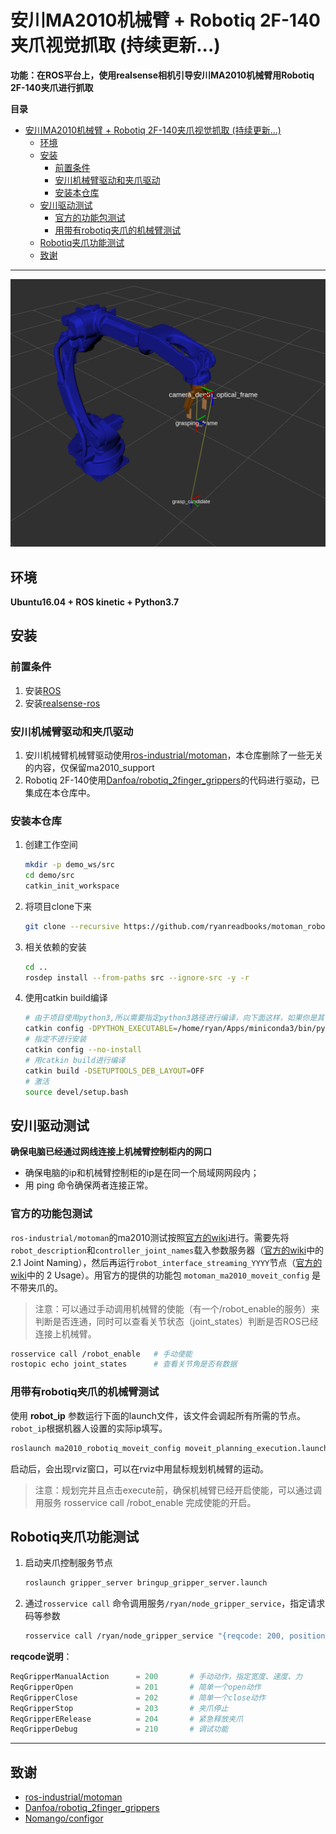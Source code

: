 # 安川MA2010机械臂 + Robotiq 2F-140夹爪视觉抓取 (持续更新...)
**功能：在ROS平台上，使用realsense相机引导安川MA2010机械臂用Robotiq 2F-140夹爪进行抓取**

**目录**

- [安川MA2010机械臂 + Robotiq 2F-140夹爪视觉抓取 (持续更新...)](#安川ma2010机械臂--robotiq-2f-140夹爪视觉抓取-持续更新)
  - [环境](#环境)
  - [安装](#安装)
    - [前置条件](#前置条件)
    - [安川机械臂驱动和夹爪驱动](#安川机械臂驱动和夹爪驱动)
    - [安装本仓库](#安装本仓库)
  - [安川驱动测试](#安川驱动测试)
    - [官方的功能包测试](#官方的功能包测试)
    - [用带有robotiq夹爪的机械臂测试](#用带有robotiq夹爪的机械臂测试)
  - [Robotiq夹爪功能测试](#robotiq夹爪功能测试)
  - [致谢](#致谢)

---



<img src="images/ma2010_tf_example.png" alt="ma2010" style="zoom:50%;" />

## 环境

**Ubuntu16.04 + ROS kinetic + Python3.7**



## 安装

### 前置条件
  1. 安装[ROS](https://wiki.ros.org/kinetic/Installation/Ubuntu)
  2. 安装[realsense-ros](https://github.com/IntelRealSense/realsense-ros)


### 安川机械臂驱动和夹爪驱动
1. 安川机械臂机械臂驱动使用[ros-industrial/motoman](https://github.com/ros-industrial/motoman)，本仓库删除了一些无关的内容，仅保留ma2010_support
2. Robotiq 2F-140使用[Danfoa/robotiq_2finger_grippers](https://github.com/Danfoa/robotiq_2finger_grippers)的代码进行驱动，已集成在本仓库中。


### 安装本仓库
1. 创建工作空间
    ```bash
    mkdir -p demo_ws/src
    cd demo/src
    catkin_init_workspace
2. 将项目clone下来
   ```bash
   git clone --recursive https://github.com/ryanreadbooks/motoman_robotiq_grasping.git
3. 相关依赖的安装
    ```bash
    cd ..
    rosdep install --from-paths src --ignore-src -y -r
4. 使用catkin build编译
    ```bash
    # 由于项目使用python3,所以需要指定python3路径进行编译，向下面这样，如果你是其它路径，则替换下面三个路径
    catkin config -DPYTHON_EXECUTABLE=/home/ryan/Apps/miniconda3/bin/python -DPYTHON_INCLUDE_DIR=/home/ryan/Apps/miniconda3/include/python3.7m -DPYTHON_LIBRARY=/home/ryan/Apps/miniconda3/lib/libpython3.7m.so
    # 指定不进行安装
    catkin config --no-install 
    # 用catkin build进行编译
    catkin build -DSETUPTOOLS_DEB_LAYOUT=OFF    
    # 激活
    source devel/setup.bash
    ```



## 安川驱动测试

**确保电脑已经通过网线连接上机械臂控制柜内的网口**

* 确保电脑的ip和机械臂控制柜的ip是在同一个局域网网段内；
* 用 ping 命令确保两者连接正常。

### 官方的功能包测试
`ros-industrial/motoman`的ma2010测试按照[官方的wiki](http://wiki.ros.org/motoman_driver/Tutorials/Usage)进行。需要先将`robot_description`和`controller_joint_names`载入参数服务器（[官方的wiki](http://wiki.ros.org/motoman_driver/Tutorials/Usage)中的2.1 Joint Naming），然后再运行`robot_interface_streaming_YYYY`节点（[官方的wiki](http://wiki.ros.org/motoman_driver/Tutorials/Usage)中的 2 Usage）。用官方的提供的功能包 `motoman_ma2010_moveit_config` 是不带夹爪的。

> 注意：可以通过手动调用机械臂的使能（有一个/robot_enable的服务）来判断是否连通，同时可以查看关节状态（joint_states）判断是否ROS已经连接上机械臂。


```bash
rosservice call /robot_enable   # 手动使能
rostopic echo joint_states      # 查看关节角是否有数据
```



### 用带有robotiq夹爪的机械臂测试

使用 __robot_ip__ 参数运行下面的launch文件，该文件会调起所有所需的节点。`robot_ip`根据机器人设置的实际ip填写。

```bash
roslaunch ma2010_robotiq_moveit_config moveit_planning_execution.launch robot_ip:=192.168.255.1
```

启动后，会出现rviz窗口，可以在rviz中用鼠标规划机械臂的运动。

> 注意：规划完并且点击execute前，确保机械臂已经开启使能，可以通过调用服务 rosservice call /robot_enable 完成使能的开启。



## Robotiq夹爪功能测试

1. 启动夹爪控制服务节点

   ```bash
   roslaunch gripper_server bringup_gripper_server.launch
   ```

2. 通过`rosservice call` 命令调用服务`/ryan/node_gripper_service`，指定请求码等参数

   ```bash
   rosservice call /ryan/node_gripper_service "{reqcode: 200, position: 0.10, speed: 0.5, force: 1.0, comment: ''}"
   ```

**reqcode说明**：

```python
ReqGripperManualAction      = 200       # 手动动作，指定宽度、速度、力
ReqGripperOpen              = 201       # 简单一个open动作
ReqGripperClose             = 202       # 简单一个close动作
ReqGripperStop              = 203       # 夹爪停止
ReqGripperERelease          = 204       # 紧急释放夹爪
ReqGripperDebug             = 210       # 调试功能
```

---



## 致谢

* [ros-industrial/motoman](https://github.com/ros-industrial/motoman)
* [Danfoa/robotiq_2finger_grippers](https://github.com/Danfoa/robotiq_2finger_grippers)
* [Nomango/configor](https://github.com/Nomango/configor)


